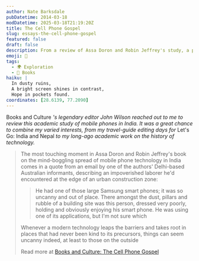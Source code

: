 ```yaml
---
author: Nate Barksdale
pubDatetime: 2014-03-18
modDatetime: 2025-03-18T21:19:20Z
title: The Cell Phone Gospel
slug: essays-the-cell-phone-gospel
featured: false
draft: false
description: From a review of Assa Doron and Robin Jeffrey's study, a poignant observation on the surprising presence of technology amidst poverty in India.
emoji: 📱
tags:
  - 🌍 Exploration
  - 📖 Books
haiku: |
  In dusty ruins,  
  A bright screen shines in contrast,  
  Hope in pockets found.
coordinates: [28.6139, 77.2090]
---
```


Books and Culture _'s legendary editor John Wilson reached out to me to review this academic study of mobile phones in India. It was a great chance to combine my varied interests, from my travel-guide editing days for_ Let's Go: India and Nepal _to my long-ago academic work on the history of technology._

> The most touching moment in Assa Doron and Robin Jeffrey's book on the mind-boggling spread of mobile phone technology in India comes in a quote from an email by one of the authors' Delhi-based Australian informants, describing an impoverished laborer he'd encountered at the edge of an urban construction zone:
>
> > He had one of those large Samsung smart phones; it was so uncanny and out of place. There amongst the dust, pillars and rubble of a building site was this person, dressed very poorly, holding and obviously enjoying his smart phone. He was using one of its applications, but I'm not sure which
>
> Whenever a modern technology leaps the barriers and takes root in places that had never been kind to its precursors, things can seem uncanny indeed, at least to those on the outside
>
> Read more at [Books and Culture: The Cell Phone Gospel](http://www.booksandculture.com/articles/2013/sepoct/cell-phone-gospel.html)
